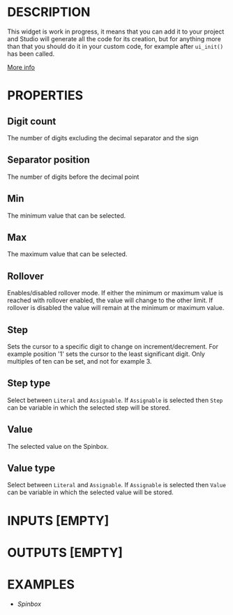 # DESCRIPTION

This widget is work in progress, it means that you can add it to your project and Studio will generate all the code for its creation, but for anything more than that you should do it in your custom code, for example after `ui_init()` has been called.

[More info](https://docs.lvgl.io/master/widgets/spinbox.html)

# PROPERTIES

## Digit count

The number of digits excluding the decimal separator and the sign

## Separator position

The number of digits before the decimal point

## Min

The minimum value that can be selected.

## Max

The maximum value that can be selected.

## Rollover

Enables/disabled rollover mode. If either the minimum or maximum value is reached with rollover enabled, the value will change to the other limit. If rollover is disabled the value will remain at the minimum or maximum value.

## Step

Sets the cursor to a specific digit to change on increment/decrement. For example position '1' sets the cursor to the least significant digit. Only multiples of ten can be set, and not for example 3.

## Step type

Select between `Literal` and `Assignable`. If `Assignable` is selected then `Step` can be variable in which the selected step will be stored.

## Value

The selected value on the Spinbox.

## Value type

Select between `Literal` and `Assignable`. If `Assignable` is selected then `Value` can be variable in which the selected value will be stored.

# INPUTS [EMPTY]

# OUTPUTS [EMPTY]

# EXAMPLES

-   _Spinbox_
